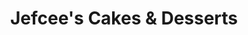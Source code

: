 ---
title: "Jefcee's Cakes & Desserts"
url: /dasmarinas/jefcees-cakes-und-desserts/
shop: Konditorei
---